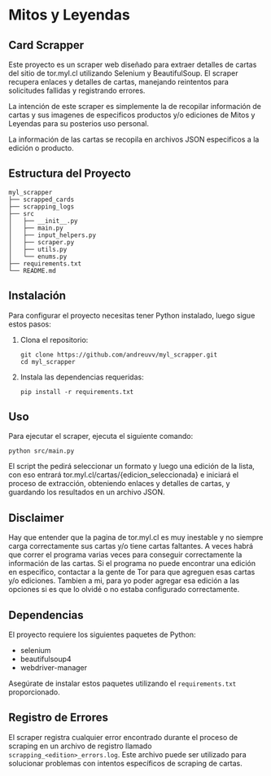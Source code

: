 # Mitos y Leyendas
## Card Scrapper

Este proyecto es un scraper web diseñado para extraer detalles de cartas del sitio de tor.myl.cl utilizando Selenium y BeautifulSoup. El scraper recupera enlaces y detalles de cartas, manejando reintentos para solicitudes fallidas y registrando errores.

La intención de este scraper es simplemente la de recopilar información de cartas y sus imagenes de especificos productos y/o ediciones de Mitos y Leyendas para su posterios uso personal.

La información de las cartas se recopila en archivos JSON especificos a la edición o producto.

## Estructura del Proyecto

```
myl_scrapper
├── scrapped_cards
├── scrapping_logs
├── src
│   ├── __init__.py
│   ├── main.py
│   ├── input_helpers.py
│   ├── scraper.py
│   ├── utils.py
│   └── enums.py
├── requirements.txt
└── README.md
```

## Instalación

Para configurar el proyecto necesitas tener Python instalado, luego sigue estos pasos:

1. Clona el repositorio:
   ```
   git clone https://github.com/andreuvv/myl_scrapper.git
   cd myl_scrapper
   ```

2. Instala las dependencias requeridas:
   ```
   pip install -r requirements.txt
   ```

## Uso

Para ejecutar el scraper, ejecuta el siguiente comando:
```
python src/main.py
```

El script the pedirá seleccionar un formato y luego una edición de la lista, con eso entrará tor.myl.cl/cartas/{edicion_seleccionada} e iniciará el proceso de extracción, obteniendo enlaces y detalles de cartas, y guardando los resultados en un archivo JSON.

## Disclaimer

Hay que entender que la pagina de tor.myl.cl es muy inestable y no siempre carga correctamente sus cartas y/o tiene cartas faltantes. A veces habrá que correr el programa varias veces para conseguir correctamente la información de las cartas. Si el programa no puede encontrar una edición en especifico, contactar a la gente de Tor para que agreguen esas cartas y/o ediciones. Tambien a mi, para yo poder agregar esa edición a las opciones si es que lo olvidé o no estaba configurado correctamente.

## Dependencias

El proyecto requiere los siguientes paquetes de Python:

- selenium
- beautifulsoup4
- webdriver-manager

Asegúrate de instalar estos paquetes utilizando el `requirements.txt` proporcionado.

## Registro de Errores

El scraper registra cualquier error encontrado durante el proceso de scraping en un archivo de registro llamado `scrapping_<edition>_errors.log`. Este archivo puede ser utilizado para solucionar problemas con intentos específicos de scraping de cartas.
